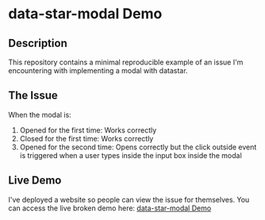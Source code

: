 # data-star-modal Demo

## Description

This repository contains a minimal reproducible example of an issue I'm encountering with implementing a modal with datastar.

## The Issue

When the modal is:
1. Opened for the first time: Works correctly
2. Closed for the first time: Works correctly
3. Opened for the second time: Opens correctly but the click outside event is triggered when a user types inside the input box inside the modal

## Live Demo

I've deployed a website so people can view the issue for themselves. You can access the live broken demo here: [data-star-modal Demo](https://modal-datastar-demo.fly.dev/)
